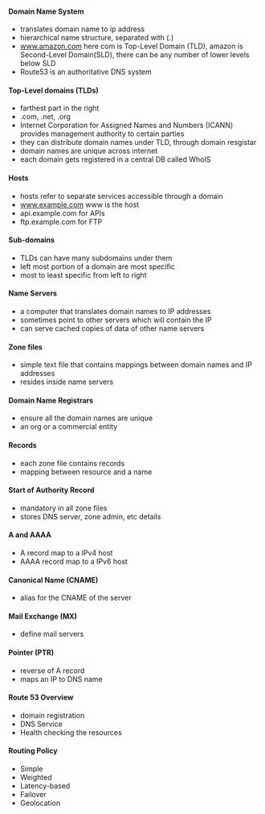 #### Domain Name System
* translates domain name to ip address
* hierarchical name structure, separated with (.)
* www.amazon.com here com is Top-Level Domain (TLD), amazon is Second-Level Domain(SLD), there can be any number of lower levels below SLD
* Route53 is an authoritative DNS system
#### Top-Level domains (TLDs)
* farthest part in the right
* .com, .net, .org
* Internet Corporation for Assigned Names and Numbers (ICANN) provides management authority to certain parties
* they can distribute domain names under TLD, through domain resgistar
* domain names are unique across internet
* each domain gets registered in a central DB called WhoIS
#### Hosts
* hosts refer to separate services accessible through a domain
* www.example.com www is the host
* api.example.com for APIs
* ftp.example.com for FTP
#### Sub-domains
* TLDs can have many subdomains under them
* left most portion of a domain are most specific
* most to least specific from left to right
#### Name Servers
* a computer that translates domain names to IP addresses
* sometimes point to other servers which will contain the IP
* can serve cached copies of data of other name servers
#### Zone files
* simple text file that contains mappings between domain names and IP addresses
* resides inside name servers
#### Domain Name Registrars
* ensure all the domain names are unique
* an org or a commercial entity
#### Records
* each zone file contains records
* mapping between resource and a name
#### Start of Authority Record
* mandatory in all zone files
* stores DNS server, zone admin, etc details
#### A and AAAA
* A record map to a IPv4 host
* AAAA record map to a IPv6 host
#### Canonical Name (CNAME)
* alias for the CNAME of the server
#### Mail Exchange (MX)
* define mail servers
#### Pointer (PTR)
* reverse of A record
* maps an IP to DNS name
#### Route 53 Overview
* domain registration
* DNS Service
* Health checking the resources
#### Routing Policy
* Simple
* Weighted
* Latency-based
* Failover
* Geolocation

